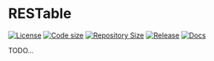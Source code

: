 # RESTable

[![License](https://img.shields.io/github/license/alexcarrega/promp-able)](https://github.com/alexcarrega/RESTable/blob/master/LICENSE)
[![Code size](https://img.shields.io/github/languages/code-size/alexcarrega/RESTable?color=red&logo=github)](https://github.com/alexcarrega/RESTable)
[![Repository Size](https://img.shields.io/github/repo-size/alexcarrega/RESTable?color=red&logo=github)](https://github.com/alexcarrega/RESTable)
[![Release](https://img.shields.io/github/v/tag/alexcarrega/RESTable?label=release&logo=github)](https://github.com/alexcarrega/RESTable/releases)
[![Docs](https://readthedocs.org/projects/RESTable/badge/?version=latest)](https://RESTable.readthedocs.io)

TODO...
